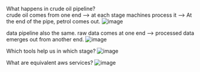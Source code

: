 What happens in crude oil pipeline?</br>
crude oil comes from one end --> at each stage machines process it --> At the end of the pipe, petrol comes out.
![image](https://github.com/user-attachments/assets/d92a3d13-2d9b-46fe-9d03-8e15736cd847)

data pipeline also the same. raw data comes at one end --> processed data emerges out from another end.
![image](https://github.com/user-attachments/assets/0cd8e9f5-d554-4804-a0ce-df5339036221)

Which tools help us in which stage?
![image](https://github.com/user-attachments/assets/876fa140-4652-41ee-ab99-ccd9f0cd845b)

What are equivalent aws services?
![image](https://github.com/user-attachments/assets/64d9053c-2523-4f68-946b-44c365e7ed04)
